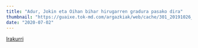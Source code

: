 ```yaml
---
title: "Adur, Jokin eta Oihan bihar hirugarren gradura pasako dira"
thumbnail: "https://guaixe.tok-md.com/argazkiak/web/cache/301_20191026_Altsasukoak_aske_Gorenaren_epaia_salatzeko_kontzentrazioa_Iru_exkpsgj_tokikom_735x413.JPG"
date: "2020-07-02"
---
```

[Irakurri](https://guaixe.eus/altsasu/1593696391656-adur-jokin-eta-oihan-bihar-hirugarren-gradura-pasako-dira)
